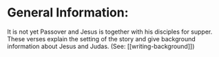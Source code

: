 # General Information:

It is not yet Passover and Jesus is together with his disciples for supper. These verses explain the setting of the story and give background information about Jesus and Judas. (See: [[writing-background]])
